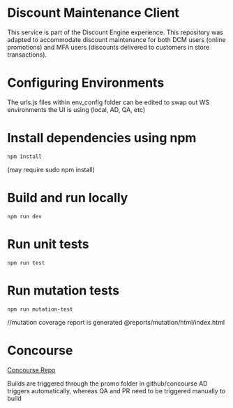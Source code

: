 # Discount Maintenance Client
This service is part of the Discount Engine experience. This repository was adapted to accommodate discount maintenance for both DCM users (online promotions) and MFA users (discounts delivered to customers in store transactions).

# Configuring Environments
The urls.js files within env_config folder can be edited to swap out WS environments the UI is using (local, AD, QA, etc)

# Install dependencies using npm
```
npm install
```
(may require sudo npm install)

# Build and run locally
```
npm run dev
```

# Run unit tests
```
npm run test
```

# Run mutation tests
```
npm run mutation-test
```

//mutation coverage report is generated @reports/mutation/html/index.html

# Concourse
[Concourse Repo](https://github.homedepot.com/DiscountEngine/discount-ci-cd)  

Builds are triggered through the promo folder in github/concourse
AD triggers automatically, whereas QA and PR need to be triggered manually to build
